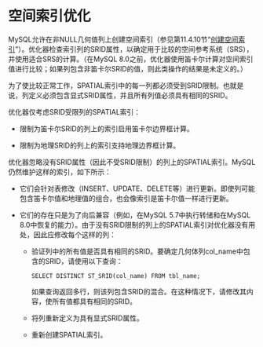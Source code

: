# 空间索引优化

MySQL允许在非NULL几何值列上创建空间索引（参见第11.4.10节“[创建空间索引](https://dev.mysql.com/doc/refman/8.0/en/creating-spatial-indexes.html)”）。优化器检查索引列的SRID属性，以确定用于比较的空间参考系统（SRS），并使用适合SRS的计算。（在MySQL 8.0之前，优化器使用笛卡尔计算对空间索引值进行比较；如果列包含非笛卡尔SRID的值，则此类操作的结果是未定义的。）

为了使比较正常工作，SPATIAL索引中的每一列都必须受到SRID限制。也就是说，列定义必须包含显式SRID属性，并且所有列值必须具有相同的SRID。

优化器仅考虑SRID受限列的SPATIAL索引：

- 限制为笛卡尔SRID的列上的索引启用笛卡尔边界框计算。

- 限制为地理SRID的列上的索引支持地理边界框计算。

优化器忽略没有SRID属性（因此不受SRID限制）的列上的SPATIAL索引。MySQL仍然维护这样的索引，如下所示：

- 它们会针对表修改（INSERT、UPDATE、DELETE等）进行更新。即使列可能包含笛卡尔值和地理值的组合，也会像索引是笛卡尔值一样进行更新。

- 它们的存在只是为了向后兼容（例如，在MySQL 5.7中执行转储和在MySQL 8.0中恢复的能力）。由于没有SRID限制的列上的SPATIAL索引对优化器没有用处，因此应修改每个这样的列：

  - 验证列中的所有值是否具有相同的SRID。要确定几何体列col_name中包含的SRID，请使用以下查询：

    `SELECT DISTINCT ST_SRID(col_name) FROM tbl_name;`

    如果查询返回多行，则该列包含SRID的混合。在这种情况下，请修改其内容，使所有值都具有相同的SRID。

  - 将列重新定义为具有显式SRID属性。

  - 重新创建SPATIAL索引。
  